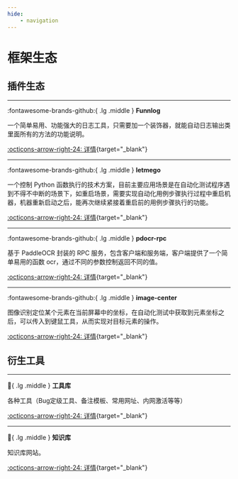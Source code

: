 ```yaml
---
hide:
    - navigation
---
```

# 框架生态

## 插件生态


<div class="grid cards" markdown>

---

:fontawesome-brands-github:{ .lg .middle } __Funnlog__

一个简单易用、功能强大的日志工具，只需要加一个装饰器，就能自动日志输出类里面所有的方法的功能说明。

[:octicons-arrow-right-24: 详情](https://linuxdeepin.github.io/funnylog){target="_blank"}

---

:fontawesome-brands-github:{ .lg .middle } __letmego__

一个控制 Python 函数执行的技术方案，目前主要应用场景是在自动化测试程序遇到不得不中断的场景下，如重启场景，需要实现自动化用例步骤执行过程中重启机器，机器重新启动之后，能再次继续紧接着重启前的用例步骤执行的功能。

[:octicons-arrow-right-24: 详情](https://linuxdeepin.github.io/letmego){target="_blank"}

---

:fontawesome-brands-github:{ .lg .middle } __pdocr-rpc__

基于 PaddleOCR 封装的 RPC 服务，包含客户端和服务端，客户端提供了一个简单易用的函数 ocr，通过不同的参数控制返回不同的值。

[:octicons-arrow-right-24: 详情](https://linuxdeepin.github.io/pdocr-rpc/){target="_blank"}

---

:fontawesome-brands-github:{ .lg .middle } __image-center__

图像识别定位某个元素在当前屏幕中的坐标，在自动化测试中获取到元素坐标之后，可以传入到键鼠工具，从而实现对目标元素的操作。

[:octicons-arrow-right-24: 详情](https://linuxdeepin.github.io/image-center/){target="_blank"}

</div>

## 衍生工具

<div class="grid cards" markdown>

---

:file_folder:{ .lg .middle } __工具库__

各种工具（Bug定级工具、备注模板、常用网址、内网激活等等）

[:octicons-arrow-right-24: 详情](http://youqu.uniontech.com/tool/){target="_blank"}

---

:file_folder:{ .lg .middle } __知识库__

知识库网站。

[:octicons-arrow-right-24: 详情](http://youqu.uniontech.com/docs/){target="_blank"}

</div>